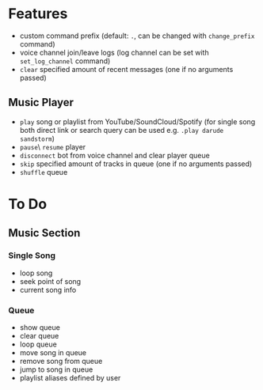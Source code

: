 # Features

- custom command prefix (default: `.`, can be changed with `change_prefix` command)
- voice channel join/leave logs (log channel can be set with `set_log_channel` command)
- `clear` specified amount of recent messages (one if no arguments passed)

## Music Player
- `play` song or playlist from YouTube/SoundCloud/Spotify (for single song both direct link or search query can be used e.g. `.play darude sandstorm`)
- `pause`\ `resume` player
- `disconnect` bot from voice channel and clear player queue
- `skip` specified amount of tracks in queue (one if no arguments passed)
- `shuffle` queue

# To Do

## Music Section

### Single Song
- loop song
- seek point of song
- current song info

### Queue

- show queue
- clear queue
- loop queue
- move song in queue
- remove song from queue
- jump to song in queue
- playlist aliases defined by user